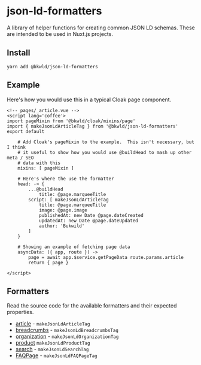 # json-ld-formatters

A library of helper functions for creating common JSON LD schemas.  These are intended to be used in Nuxt.js projects.

## Install

```
yarn add @bkwld/json-ld-formatters
```

## Example

Here's how you would use this in a typical Cloak page component.

```vue
<!-- pages/_article.vue -->
<script lang='coffee'>
import pageMixin from '@bkwld/cloak/mixins/page'
import { makeJsonLdArticleTag } from '@bkwld/json-ld-formatters'
export default

	# Add Cloak's pageMixin to the example.  This isn't necessary, but I think
	# it useful to show how you would use @buildHead to mash up other meta / SEO
	# data with this
	mixins: [ pageMixin ]

	# Here's where the use the formatter
	head: -> {
		...@buildHead
			title: @page.marqueeTitle
		script: [ makeJsonLdArticleTag
			title: @page.marqueeTitle
			image: @page.image
			publishedAt: new Date @page.dateCreated
			updatedAt: new Date @page.dateUpdated
			author: 'Bukwild'
		]
	}

	# Showing an example of fetching page data
	asyncData: ({ app, route }) ->
		page = await app.$service.getPageData route.params.article
		return { page }

</script>
```

## Formatters

Read the source code for the available formatters and their expected properties.

- [article](./formatters/article.coffee) - `makeJsonLdArticleTag`
- [breadcrumbs](./formatters/breadcrumbs.coffee) - `makeJsonLdBreadcrumbsTag`
- [organization](./formatters/organization.coffee) - `makeJsonLdOrganizationTag`
- [product](./formatters/product.coffee) `makeJsonLdProductTag`
- [search](./formatters/search.coffee) - `makeJsonLdSearchTag`
- [FAQPage](./formatters/faqPage.coffee) - `makeJsonLdFAQPageTag`
